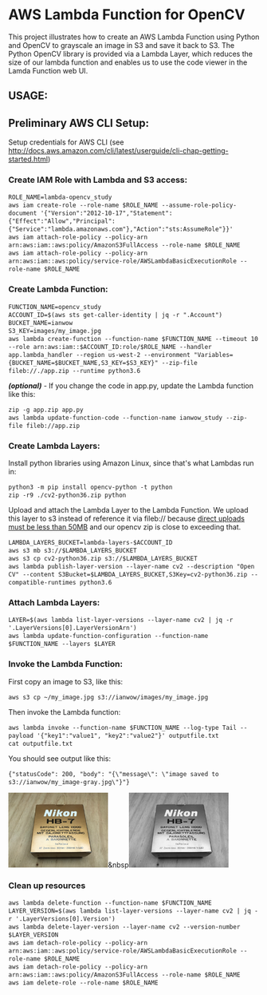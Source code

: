 # AWS Lambda Function for OpenCV

This project illustrates how to create an AWS Lambda Function using Python and OpenCV to grayscale an image in S3 and save it back to S3. The Python OpenCV library is provided via a Lambda Layer, which reduces the size of our lambda function and enables us to use the code viewer in the Lamda Function web UI.

## USAGE:

## Preliminary AWS CLI Setup: 
Setup credentials for AWS CLI (see http://docs.aws.amazon.com/cli/latest/userguide/cli-chap-getting-started.html)

### Create IAM Role with Lambda and S3 access:

```
ROLE_NAME=lambda-opencv_study
aws iam create-role --role-name $ROLE_NAME --assume-role-policy-document '{"Version":"2012-10-17","Statement":{"Effect":"Allow","Principal":{"Service":"lambda.amazonaws.com"},"Action":"sts:AssumeRole"}}'
aws iam attach-role-policy --policy-arn arn:aws:iam::aws:policy/AmazonS3FullAccess --role-name $ROLE_NAME
aws iam attach-role-policy --policy-arn arn:aws:iam::aws:policy/service-role/AWSLambdaBasicExecutionRole --role-name $ROLE_NAME
```

### Create Lambda Function:
```
FUNCTION_NAME=opencv_study
ACCOUNT_ID=$(aws sts get-caller-identity | jq -r ".Account")
BUCKET_NAME=ianwow
S3_KEY=images/my_image.jpg
aws lambda create-function --function-name $FUNCTION_NAME --timeout 10 --role arn:aws:iam::$ACCOUNT_ID:role/$ROLE_NAME --handler app.lambda_handler --region us-west-2 --environment "Variables={BUCKET_NAME=$BUCKET_NAME,S3_KEY=$S3_KEY}" --zip-file fileb://./app.zip --runtime python3.6
```

***(optional)*** - If you change the code in app.py, update the Lambda function like this:
```
zip -g app.zip app.py
aws lambda update-function-code --function-name ianwow_study --zip-file fileb://app.zip
```

### Create Lambda Layers:
Install python libraries using Amazon Linux, since that's what Lambdas run in:
```
python3 -m pip install opencv-python -t python
zip -r9 ./cv2-python36.zip python
```

Upload and attach the Lambda Layer to the Lambda Function. We upload this layer to s3 instead of reference it via fileb:// because [direct uploads must be less than 50MB](https://docs.aws.amazon.com/lambda/latest/dg/limits.html) and our opencv zip is close to exceeding that.
```
LAMBDA_LAYERS_BUCKET=lambda-layers-$ACCOUNT_ID
aws s3 mb s3://$LAMBDA_LAYERS_BUCKET
aws s3 cp cv2-python36.zip s3://$LAMBDA_LAYERS_BUCKET
aws lambda publish-layer-version --layer-name cv2 --description "Open CV" --content S3Bucket=$LAMBDA_LAYERS_BUCKET,S3Key=cv2-python36.zip --compatible-runtimes python3.6
```

### Attach Lambda Layers:

```
LAYER=$(aws lambda list-layer-versions --layer-name cv2 | jq -r '.LayerVersions[0].LayerVersionArn')
aws lambda update-function-configuration --function-name $FUNCTION_NAME --layers $LAYER
```

### Invoke the Lambda Function:
First copy an image to S3, like this:
```
aws s3 cp ~/my_image.jpg s3://ianwow/images/my_image.jpg
```
Then invoke the Lambda function:
```
aws lambda invoke --function-name $FUNCTION_NAME --log-type Tail --payload '{"key1":"value1", "key2":"value2"}' outputfile.txt
cat outputfile.txt
```

You should see output like this:
```
{"statusCode": 200, "body": "{\"message\": \"image saved to s3://ianwow/my_image-gray.jpg\"}"}
```

<img src=my_image.jpg width="200">&nbsp<img src=my_image-gray.jpg width="200">

### Clean up resources
```
aws lambda delete-function --function-name $FUNCTION_NAME
LAYER_VERSION=$(aws lambda list-layer-versions --layer-name cv2 | jq -r '.LayerVersions[0].Version')
aws lambda delete-layer-version --layer-name cv2 --version-number $LAYER_VERSION
aws iam detach-role-policy --policy-arn arn:aws:iam::aws:policy/service-role/AWSLambdaBasicExecutionRole --role-name $ROLE_NAME
aws iam detach-role-policy --policy-arn arn:aws:iam::aws:policy/AmazonS3FullAccess --role-name $ROLE_NAME
aws iam delete-role --role-name $ROLE_NAME
```